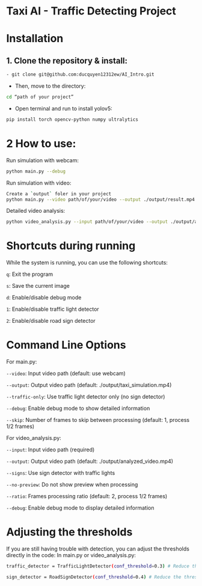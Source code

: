 # Taxi AI - Traffic Detecting Project
# Installation
## 1. Clone the repository & install:
```bash
- git clone git@github.com:ducquyen12312ew/AI_Intro.git
```
- Then, move to the directory:
```bash
cd “path of your project”
```
- Open terminal and run to install yolov5:
```bash
pip install torch opencv-python numpy ultralytics
```
# 2 How to use: 
Run simulation with webcam:
```bash
python main.py --debug
```
Run simulation with video:
```bash
Create a `output` foler in your project
python main.py --video path/of/your/video --output ./output/result.mp4 --debug
```
Detailed video analysis:
```bash
python video_analysis.py --input path/of/your/video --output ./output/analysis.mp4 --signs --debug
```
# Shortcuts during running
While the system is running, you can use the following shortcuts:

`q`: Exit the program

`s`: Save the current image

`d`: Enable/disable debug mode

`1`: Enable/disable traffic light detector

`2`: Enable/disable road sign detector

# Command Line Options
For main.py:

`--video`: Input video path (default: use webcam)

`--output`: Output video path (default: ./output/taxi_simulation.mp4)

`--traffic-only`: Use traffic light detector only (no sign detector)

`--debug`: Enable debug mode to show detailed information

`--skip`: Number of frames to skip between processing (default: 1, process 1/2 frames)

For video_analysis.py:

`--input`: Input video path (required)

`--output`: Output video path (default: ./output/analyzed_video.mp4)

`--signs`: Use sign detector with traffic lights

`--no-preview`: Do not show preview when processing

`--ratio`: Frames processing ratio (default: 2, process 1/2 frames)

`--debug`: Enable debug mode to display detailed information

# Adjusting the thresholds
If you are still having trouble with detection, you can adjust the thresholds directly in the code:
In main.py or video_analysis.py:
```bash
traffic_detector = TrafficLightDetector(conf_threshold=0.3) # Reduce the threshold to 0.3

sign_detector = RoadSignDetector(conf_threshold=0.4) # Reduce the threshold to 0.4
```
